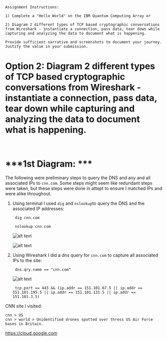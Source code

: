 
```
Assignment Instructions:

1) Complete a "Hello World" on the IBM Quantum Computing Array or

2) Diagram 2 different types of TCP based cryptographic conversations from Wireshark - instantiate a connection, pass data, tear down while capturing and analyzing the data to document what is happening.

Provide sufficient narrative and screenshots to document your journey. Justify the value in your submission.
```


# Option 2: Diagram 2 different types of TCP based cryptographic conversations from Wireshark - instantiate a connection, pass data, tear down while capturing and analyzing the data to document what is happening.

<br>

# ***1st Diagram: ***
The following were preliminary steps to query the DNS and any and all associated IPs to `cnn.com`.  Some steps might seem like redundant steps were taken, but these steps were done in attept to ensure I matched IPs and were alike throughout.

1. Using terminal I used `dig` and `nslookup`to query the DNS and the associated IP addresses:

        dig cnn.com

        nslookup cnn.com

    ![alt text](<Screenshot 2024-11-24 at 3.36.35 PM.png>)

    ![alt text](<Screenshot 2024-11-24 at 3.35.10 PM.png>)


2. Using Wireshark I did a dns query for `cnn.com` to capture all associated IPs to the site:

        dns.qry.name == "cnn.com"

    ![alt text](<Screenshot 2024-11-24 at 3.40.14 PM.png>)

        tcp.port == 443 && (ip.addr == 151.101.67.5 || ip.addr == 151.101.195.5 || ip.addr == 151.101.131.5 || ip.addr == 151.101.3.5)


CNN site I visited:

    cnn > US
    cnn > world > Unidentified drones spotted over thress US Air Force bases in Britain.


https://cloud.google.com
